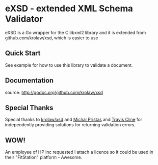 # eXSD - extended XML Schema Validator 

eXSD is a Go wrapper for the C libxml2 library and it is extended from github.com/krolaw/xsd, which is easier to use

## Quick Start

See example for how to use this library to validate a document.

## Documentation
source: http://godoc.org/github.com/krolaw/xsd

## Special Thanks

Special thanks to [krolaw/xsd](github.com/krolaw/xsd) and [Michal Pristas](https://github.com/michalpristas) and [Travis Cline](https://github.com/tmc) for independently providing solutions for returning validation errors.

## WOW!

An employee of HP Inc requested I attach a licence so it could be used in their "FitStation" platform - Awesome.
